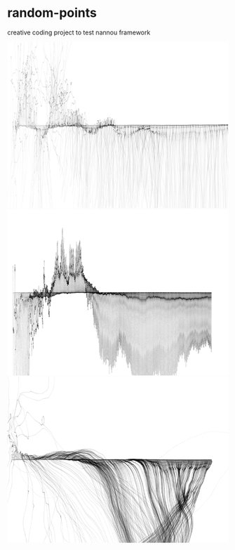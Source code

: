 # random-points
creative coding project to test nannou framework

![](https://raw.githubusercontent.com/wichops/random-points/main/random-points%23000.png)
![](https://raw.githubusercontent.com/wichops/random-points/main/random-points%23005.png)
![](https://raw.githubusercontent.com/wichops/random-points/main/random-points%23006.png)
